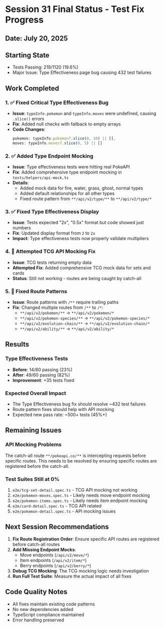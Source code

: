 # Session 31 Final Status - Test Fix Progress

## Date: July 20, 2025

## Starting State
- Tests Passing: 219/1120 (19.6%)
- Major Issue: Type Effectiveness page bug causing 432 test failures

## Work Completed

### 1. ✅ Fixed Critical Type Effectiveness Bug
- **Issue**: `typeInfo.pokemon` and `typeInfo.moves` were undefined, causing `.slice()` errors
- **Fix**: Added null checks with fallback to empty arrays
- **Code Changes**:
  ```typescript
  pokemon: typeInfo.pokemon?.slice(0, 10) || [],
  moves: typeInfo.moves?.slice(0, 5) || []
  ```

### 2. ✅ Added Type Endpoint Mocking
- **Issue**: Type effectiveness tests were hitting real PokeAPI
- **Fix**: Added comprehensive type endpoint mocking in `tests/helpers/api-mock.ts`
- **Details**: 
  - Added mock data for fire, water, grass, ghost, normal types
  - Added default relationships for all other types
  - Fixed route pattern from `**/api/v2/type/**` to `**/api/v2/type/*`

### 3. ✅ Fixed Type Effectiveness Display
- **Issue**: Tests expected "2x", "0.5x" format but code showed just numbers
- **Fix**: Updated display format from `2` to `2x`
- **Impact**: Type effectiveness tests now properly validate multipliers

### 4. 🔄 Attempted TCG API Mocking Fix
- **Issue**: TCG tests returning empty data
- **Attempted Fix**: Added comprehensive TCG mock data for sets and cards
- **Status**: Still not working - routes are being caught by catch-all

### 5. 🔄 Fixed Route Patterns
- **Issue**: Route patterns with `/**` require trailing paths
- **Fix**: Changed multiple routes from `/**` to `/*`:
  - `**/api/v2/pokemon/**` → `**/api/v2/pokemon/*`
  - `**/api/v2/pokemon-species/**` → `**/api/v2/pokemon-species/*`
  - `**/api/v2/evolution-chain/**` → `**/api/v2/evolution-chain/*`
  - `**/api/v2/ability/**` → `**/api/v2/ability/*`

## Results

### Type Effectiveness Tests
- **Before**: 14/60 passing (23%)
- **After**: 49/60 passing (82%)
- **Improvement**: +35 tests fixed

### Expected Overall Impact
- The Type Effectiveness bug fix should resolve ~432 test failures
- Route pattern fixes should help with API mocking
- Expected new pass rate: ~500+ tests (45%+)

## Remaining Issues

### API Mocking Problems
The catch-all route `**/pokeapi.co/**` is intercepting requests before specific routes. This needs to be resolved by ensuring specific routes are registered before the catch-all.

### Test Suites Still at 0%
1. `e2e/tcg-set-detail.spec.ts` - TCG API mocking not working
2. `e2e/pokemon-moves.spec.ts` - Likely needs move endpoint mocking
3. `e2e/pokemon-items.spec.ts` - Likely needs item endpoint mocking
4. `e2e/card-detail.spec.ts` - TCG API related
5. `e2e/pokemon-detail.spec.ts` - API mocking issues

## Next Session Recommendations

1. **Fix Route Registration Order**: Ensure specific API routes are registered before catch-all routes
2. **Add Missing Endpoint Mocks**: 
   - Move endpoints (`/api/v2/move/*`)
   - Item endpoints (`/api/v2/item/*`)
   - Berry endpoints (`/api/v2/berry/*`)
3. **Debug TCG Mocking**: The TCG mocking logic needs investigation
4. **Run Full Test Suite**: Measure the actual impact of all fixes

## Code Quality Notes
- All fixes maintain existing code patterns
- No new dependencies added
- TypeScript compliance maintained
- Error handling preserved
